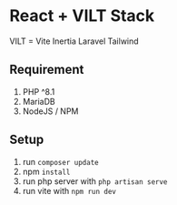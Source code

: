 # React + VILT Stack 

VILT = Vite Inertia Laravel Tailwind

## Requirement 

1. PHP ^8.1
2. MariaDB 
3. NodeJS / NPM
## Setup

1. run `composer update`
2. npm `install`
3. run php server with `php artisan serve`
4. run vite with `npm run dev`


